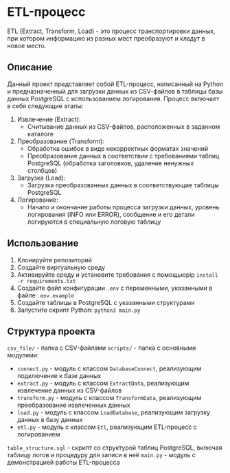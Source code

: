 # ETL-процесс
ETL (Extract, Transform, Load) - это процесс транспортировки данных, при котором информацию из разных мест преобразуют и кладут в новое место.
## Описание
Данный проект представляет собой ETL-процесс, написанный на Python и предназначенный для загрузки данных из CSV-файлов в таблицы базы данных PostgreSQL с использованием логирования. Процесс включает в себя следующие этапы:
1. Извлечение (Extract):  
    - Считывание данных из CSV-файлов, расположенных в заданном каталоге
2. Преобразование (Transform):
    - Обработка ошибок в виде некорректных форматах значений
    - Преобразование данных в соответствии с требованиями таблиц PostgreSQL (обработка заголовков, удаление ненужных столбцов)
3. Загрузка (Load):
   - Загрузка преобразованных данных в соответствующие таблицы PostgreSQL
4. Логирование:
    - Начало и окончание работы процесса загрузки данных, уровень логирования (INFO или ERROR), сообщение и его детали логируются в специальную логовую таблицу  
## Использование
1. Клонируйте репозиторий
2. Создайте виртуальную среду 
3. Активируйте среду и установите требования с помощьюpip ```install -r requirements.txt```
4. Создайте файл конфигурации ```.env``` с переменными, указанными в файле ```.env.example```
5. Создайте таблицы в PostgreSQL с указанными структурами
6. Запустите скрипт Python: ```python3 main.py```
## Структура проекта
```csv_file/``` - папка с CSV-файлами
```scripts/``` - папка с основными модулями:
- ```connect.py``` - модуль с классом ```DatabaseConnect```, реализующим подключение к базе данных
- ```extract.py``` - модуль с классом ```ExtractData```, реализующим извлечение данных из CSV-файлов
- ```transform.py``` - модуль с классом ```TransformData```, реализующим преобразование извлеченных данных
- ```load.py``` - модуль с классом ```LoadDatabase```, реализующим загрузку данных в базу данных
- ```etl.py``` - модуль с классом ```Etl```, реализующим ETL-процесс с логированием

```table_structure.sql``` - скрипт со структурой таблиц PostgreSQL, включая таблицу логов и процедуру для записи в неё
```main.py``` - модуль с демонстрацией работы ETL-процесса
